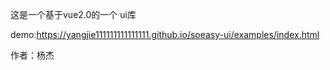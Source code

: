 这是一个基于vue2.0的一个 ui库

demo:https://yangjie111111111111111.github.io/soeasy-ui/examples/index.html


作者：杨杰

